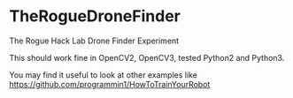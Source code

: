 # TheRogueDroneFinder
The Rogue Hack Lab Drone Finder Experiment

This should work fine in OpenCV2, OpenCV3, tested Python2 and Python3.

You may find it useful to look at other examples like https://github.com/programmin1/HowToTrainYourRobot
